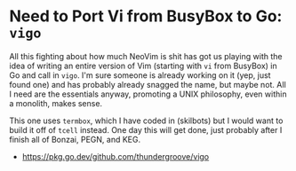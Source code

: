 # Need to Port Vi from BusyBox to Go: `vigo`

All this fighting about how much NeoVim is shit has got us playing with
the idea of writing an entire version of Vim (starting with `vi` from
BusyBox) in Go and call in `vigo`. I'm sure someone is already working
on it (yep, just found one) and has probably already snagged the name,
but maybe not. All I need are the essentials anyway, promoting a UNIX
philosophy, even within a monolith, makes sense.

This one uses `termbox`, which I have coded in (skilbots) but I would
want to build it off of `tcell` instead. One day this will get done,
just probably after I finish all of Bonzai, PEGN, and KEG.

* <https://pkg.go.dev/github.com/thundergroove/vigo>
